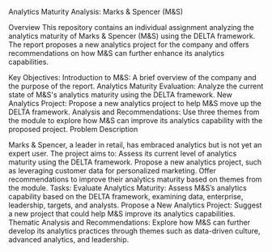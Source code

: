 Analytics Maturity Analysis: Marks & Spencer (M&S)

Overview
This repository contains an individual assignment analyzing the analytics maturity of Marks & Spencer (M&S) using the DELTA framework. The report proposes a new analytics project for the company and offers recommendations on how M&S can further enhance its analytics capabilities.

Key Objectives:
Introduction to M&S: A brief overview of the company and the purpose of the report.
Analytics Maturity Evaluation: Analyze the current state of M&S's analytics maturity using the DELTA framework.
New Analytics Project: Propose a new analytics project to help M&S move up the DELTA framework.
Analysis and Recommendations: Use three themes from the module to explore how M&S can improve its analytics capability with the proposed project.
Problem Description

Marks & Spencer, a leader in retail, has embraced analytics but is not yet an expert user. The project aims to:
Assess its current level of analytics maturity using the DELTA framework.
Propose a new analytics project, such as leveraging customer data for personalized marketing.
Offer recommendations to improve their analytics maturity based on themes from the module.
Tasks:
Evaluate Analytics Maturity: Assess M&S’s analytics capability based on the DELTA framework, examining data, enterprise, leadership, targets, and analysts.
Propose a New Analytics Project: Suggest a new project that could help M&S improve its analytics capabilities.
Thematic Analysis and Recommendations: Explore how M&S can further develop its analytics practices through themes such as data-driven culture, advanced analytics, and leadership.
